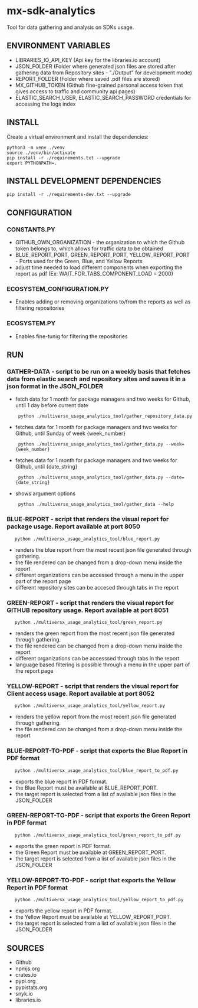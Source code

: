 # mx-sdk-analytics
Tool for data gathering and analysis on SDKs usage.

## ENVIRONMENT VARIABLES
- LIBRARIES_IO_API_KEY (Api key for the libraries.io account)
- JSON_FOLDER (Folder where generated json files are stored after gathering data from Repository sites - "./Output" for development mode)
- REPORT_FOLDER (Folder where saved .pdf files are stored)
- MX_GITHUB_TOKEN (Github fine-grained personal access token that gives access to traffic and community api pages)
- ELASTIC_SEARCH_USER, ELASTIC_SEARCH_PASSWORD credentials for accessing the logs index

## INSTALL
Create a virtual environment and install the dependencies:
```
python3 -m venv ./venv
source ./venv/bin/activate
pip install -r ./requirements.txt --upgrade
export PYTHONPATH=.
```

## INSTALL DEVELOPMENT DEPENDENCIES

```
pip install -r ./requirements-dev.txt --upgrade
```


## CONFIGURATION
### CONSTANTS.PY
- GITHUB_OWN_ORGANIZATION - the organization to which the Github token belongs to, which allows for traffic data to be obtained
- BLUE_REPORT_PORT, GREEN_REPORT_PORT, YELLOW_REPORT_PORT - Ports used for the Green, Blue, and Yellow Reports
- adjust time needed to load different components when exporting the report as pdf (Ex: WAIT_FOR_TABS_COMPONENT_LOAD = 2000)

### ECOSYSTEM_CONFIGURATION.PY
- Enables adding or removing organizations to/from the reports as well as filtering repositories

### ECOSYSTEM.PY
- Enables fine-tunig for filtering the repositories

## RUN
### GATHER-DATA - script to be run on a weekly basis that fetches data from elastic search and repository sites and saves it in a json format in the JSON_FOLDER
- fetch data for 1 month for package managers and two weeks for Github, until 1 day before current date
   ```
    python ./multiversx_usage_analytics_tool/gather_repository_data.py
   ```
- fetches data for 1 month for package managers and two weeks for Github, until Sunday of week {week_number}
   ```
    python ./multiversx_usage_analytics_tool/gather_data.py --week={week_number}
   ```
- fetches data for 1 month for package managers and two weeks for Github, until {date_string}
   ```
    python ./multiversx_usage_analytics_tool/gather_data.py --date={date_string}
   ```
- shows argument options
   ```
    python ./multiversx_usage_analytics_tool/gather_data --help
   ```

### BLUE-REPORT - script that renders the visual report for package usage. Report available at port 8050
```
   python ./multiversx_usage_analytics_tool/blue_report.py
```

 - renders the blue report from the most recent json file generated through gathering.
 - the file rendered can be changed from a drop-down menu inside the report
 - different organizations can be accessed through a menu in the upper part of the report page
 - different repository sites can be accesed through tabs in the report

### GREEN-REPORT - script that renders the visual report for GITHUB repository usage. Report available at port 8051
```
   python ./multiversx_usage_analytics_tool/green_report.py
```

 - renders the green report from the most recent json file generated through gathering.
 - the file rendered can be changed from a drop-down menu inside the report
 - different organizations can be accesssed through tabs in the report
 - language based filtering is possible through a menu in the upper part of the report page

### YELLOW-REPORT - script that renders the visual report for Client access usage. Report available at port 8052
```
   python ./multiversx_usage_analytics_tool/yellow_report.py
```

 - renders the yellow report from the most recent json file generated through gathering.
 - the file rendered can be changed from a drop-down menu inside the report

### BLUE-REPORT-TO-PDF - script that exports the Blue Report in PDF format
```
   python ./multiversx_usage_analytics_tool/blue_report_to_pdf.py
```

 - exports the blue report in PDF format.
 - the Blue Report must be available at BLUE_REPORT_PORT.
 - the target report is selected from a list of available json files in the JSON_FOLDER

 ### GREEN-REPORT-TO-PDF - script that exports the Green Report in PDF format
```
   python ./multiversx_usage_analytics_tool/green_report_to_pdf.py
```

 - exports the green report in PDF format.
 - the Green Report must be available at GREEN_REPORT_PORT.
 - the target report is selected from a list of available json files in the JSON_FOLDER

 ### YELLOW-REPORT-TO-PDF - script that exports the Yellow Report in PDF format
```
   python ./multiversx_usage_analytics_tool/yellow_report_to_pdf.py
```

 - exports the yellow report in PDF format.
 - the Yellow Report must be available at YELLOW_REPORT_PORT.
 - the target report is selected from a list of available json files in the JSON_FOLDER

## SOURCES
- Github
- npmjs.org
- crates.io
- pypi.org
- pypistats.org
- snyk.io
- libraries.io
